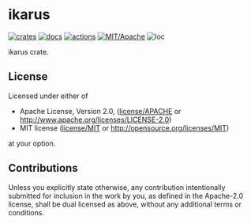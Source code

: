 # ikarus

[![crates](https://img.shields.io/crates/v/ikarus.svg?style=for-the-badge&label=ikarus)](https://crates.io/crates/ikarus)
[![docs](https://img.shields.io/badge/docs.rs-ikarus-66c2a5?style=for-the-badge&labelColor=555555&logoColor=white)](https://docs.rs/ikarus)
[![actions](https://img.shields.io/github/workflow/status/zakarumych/ikarus/Rust/master?style=for-the-badge)](https://github.com/zakarumych/ikarus/actions?query=workflow%3ARust)
[![MIT/Apache](https://img.shields.io/badge/license-MIT%2FApache-blue.svg?style=for-the-badge)](COPYING)
![loc](https://img.shields.io/tokei/lines/github/zakarumych/ikarus?style=for-the-badge)


ikarus crate.


## License

Licensed under either of

* Apache License, Version 2.0, ([license/APACHE](license/APACHE) or http://www.apache.org/licenses/LICENSE-2.0)
* MIT license ([license/MIT](license/MIT) or http://opensource.org/licenses/MIT)

at your option.

## Contributions

Unless you explicitly state otherwise, any contribution intentionally submitted for inclusion in the work by you, as defined in the Apache-2.0 license, shall be dual licensed as above, without any additional terms or conditions.
